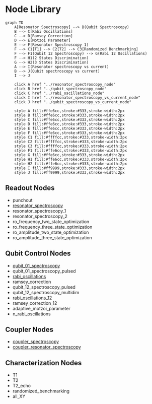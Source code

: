 # Node Library

``` mermaid
graph TD
    A[Resonator Spectroscopy] --> B(Qubit Spectroscopy)
    B --> C[Rabi Oscillations]
    C --> D[Ramsey Correction]
    D --> E[Motzoi Parameter]
    E --> F[Resonator Spectroscopy 1]
    F --> C1[T1] --> C2[T2] --> C3[Randomized Benchmarking]
    F --> F1(Qubit 12 Spectroscopy) --> G(Rabi 12 Oscillations)
    F --> H1(2 States Discrimination)
    G --> H2(3 States Discrimination)
    A --> I(Resonator spectroscopy vs current)
    B --> J(Qubit spectroscopy vs current)
    I --> J
        
    click A href "../resonator_spectroscopy_node"
    click B href "../qubit_spectroscopy_node"
    click C href "../rabi_oscillations_node"
    click I href "../resonator_spectroscopy_vs_current_node"
    click J href "../qubit_spectroscopy_vs_current_node"

    style A fill:#ffe6cc,stroke:#333,stroke-width:2px
    style B fill:#ffe6cc,stroke:#333,stroke-width:2px
    style C fill:#ffe6cc,stroke:#333,stroke-width:2px
    style D fill:#ffe6cc,stroke:#333,stroke-width:2px
    style E fill:#ffe6cc,stroke:#333,stroke-width:2px
    style F fill:#ffe6cc,stroke:#333,stroke-width:2px
    style C1 fill:#ffffcc,stroke:#333,stroke-width:2px
    style C2 fill:#ffffcc,stroke:#333,stroke-width:2px
    style C3 fill:#ffffcc,stroke:#333,stroke-width:2px
    style F1 fill:#ffe6cc,stroke:#333,stroke-width:2px
    style G fill:#ffe6cc,stroke:#333,stroke-width:2px
    style H1 fill:#ffe6cc,stroke:#333,stroke-width:2px
    style H2 fill:#ffe6cc,stroke:#333,stroke-width:2px
    style I fill:#ff9999,stroke:#333,stroke-width:2px
    style J fill:#ff9999,stroke:#333,stroke-width:2px
```

## Readout Nodes

- punchout
- [resonator_spectroscopy](resonator_spectroscopy_node.md)
- resonator_spectroscopy_1
- resonator_spectroscopy_2
- ro_frequency_two_state_optimization
- ro_frequency_three_state_optimization
- ro_amplitude_two_state_optimization
- ro_amplitude_three_state_optimization

## Qubit Control Nodes

- [qubit_01_spectroscopy](qubit_spectroscopy_node.md)
- qubit_01_spectroscopy_pulsed
- [rabi_oscillations](rabi_oscillations_node.md)
- ramsey_correction
- qubit_12_spectroscopy_pulsed
- qubit_12_spectroscopy_multidim
- [rabi_oscillations_12](rabi_oscillations_node.md)
- ramsey_correction_12
- adaptive_motzoi_parameter
- n_rabi_oscillations

## Coupler Nodes

- [coupler_spectroscopy](nodes/qubit_spectroscopy_vs_current_node.qmd)
- [coupler_resonator_spectroscopy](nodes/resonator_spectroscopy_vs_current_node.qmd)

## Characterization Nodes

- T1
- T2
- T2_echo
- randomized_benchmarking
- all_XY